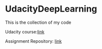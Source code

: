 # UdacityDeepLearning
This is the collection of my code

Udacity course:[link](https://www.udacity.com/course/deep-learning--ud730)

Assignment Repository: [link](https://github.com/tensorflow/tensorflow/tree/master/tensorflow/examples/udacity)

